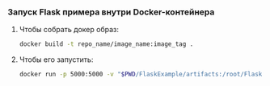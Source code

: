 ### Запуск Flask примера внутри Docker-контейнера
1. Чтобы собрать докер образ:
   ```bash
   docker build -t repo_name/image_name:image_tag .
   ```
2. Чтобы его запустить:
   ```bash
   docker run -p 5000:5000 -v "$PWD/FlaskExample/artifacts:/root/FlaskExample/artifacts" --rm -i repo_name/image_name:image_tag
   ```
